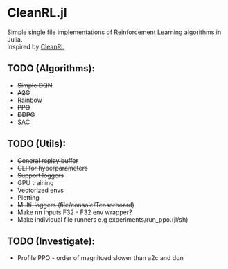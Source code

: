 # CleanRL.jl
Simple single file implementations of Reinforcement Learning algorithms in Julia.  
Inspired by [CleanRL](https://github.com/vwxyzjn/cleanrl)


## TODO (Algorithms):
* ~~Simple DQN~~
* ~~A2C~~
* Rainbow
* ~~PPO~~
* ~~DDPG~~
* SAC

## TODO (Utils):
* ~~General replay buffer~~
* ~~CLI for hyperparameters~~
* ~~Support loggers~~
* GPU training
* Vectorized envs
* ~~Plotting~~
* ~~Multi-loggers (file/console/Tensorboard)~~
* Make nn inputs F32 - F32 env wrapper?
* Make individual file runners e.g experiments/run_ppo.(jl/sh)

## TODO (Investigate):
* Profile PPO - order of magnitued slower than a2c and dqn
